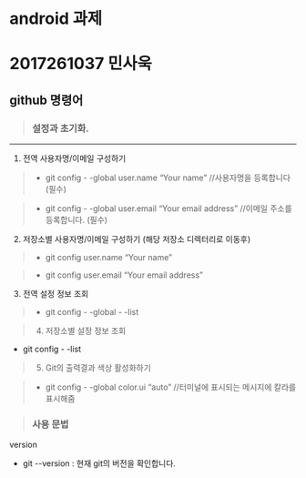 # android 과제
2017261037 민사욱
=================


## github 명령어
> ### 설정과 초기화.
---


1. 전역 사용자명/이메일 구성하기

> * git config - -global user.name “Your name”                    //사용자명을 등록합니다 (필수)

> * git config - -global user.email “Your email address”         //이메일 주소를 등록합니다. (필수)

2. 저장소별 사용자명/이메일 구성하기 (해당 저장소 디렉터리로 이동후)

> * git config user.name “Your name”

> * git config user.email “Your email address”

3. 전역 설정 정보 조회

> * git config - -global - -list

> 4. 저장소별 설정 정보 조회

* git config - -list

> 5. Git의 출력결과 색상 활성화하기

> * git config - -global color.ui “auto”       //터미널에 표시되는 메시지에 칼라를 표시해줌

> ### 사용 문법
version
* git --version  : 현재 git의 버전을 확인합니다.
